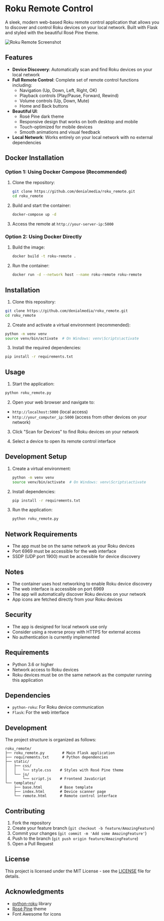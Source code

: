 # Roku Remote Control

A sleek, modern web-based Roku remote control application that allows you to discover and control Roku devices on your local network. Built with Flask and styled with the beautiful Rosé Pine theme.

![Roku Remote Screenshot](screenshots/remote.png)

## Features

- **Device Discovery**: Automatically scan and find Roku devices on your local network
- **Full Remote Control**: Complete set of remote control functions including:
  - Navigation (Up, Down, Left, Right, OK)
  - Playback controls (Play/Pause, Forward, Rewind)
  - Volume controls (Up, Down, Mute)
  - Home and Back buttons
- **Beautiful UI**: 
  - Rosé Pine dark theme
  - Responsive design that works on both desktop and mobile
  - Touch-optimized for mobile devices
  - Smooth animations and visual feedback
- **Local Network**: Works entirely on your local network with no external dependencies

## Docker Installation

### Option 1: Using Docker Compose (Recommended)

1. Clone the repository:
   ```bash
   git clone https://github.com/denialmedia/roku_remote.git
   cd roku_remote
   ```

2. Build and start the container:
   ```bash
   docker-compose up -d
   ```

3. Access the remote at `http://your-server-ip:5000`

### Option 2: Using Docker Directly

1. Build the image:
   ```bash
   docker build -t roku-remote .
   ```

2. Run the container:
   ```bash
   docker run -d --network host --name roku-remote roku-remote
   ```

## Installation

1. Clone this repository:
```bash
git clone https://github.com/denialmedia/roku_remote.git
cd roku_remote
```

2. Create and activate a virtual environment (recommended):
```bash
python -m venv venv
source venv/bin/activate  # On Windows: venv\Scripts\activate
```

3. Install the required dependencies:
```bash
pip install -r requirements.txt
```

## Usage

1. Start the application:
```bash
python roku_remote.py
```

2. Open your web browser and navigate to:
- `http://localhost:5000` (local access)
- `http://your_computer_ip:5000` (access from other devices on your network)

3. Click "Scan for Devices" to find Roku devices on your network

4. Select a device to open its remote control interface

## Development Setup

1. Create a virtual environment:
   ```bash
   python -m venv venv
   source venv/bin/activate  # On Windows: venv\Scripts\activate
   ```

2. Install dependencies:
   ```bash
   pip install -r requirements.txt
   ```

3. Run the application:
   ```bash
   python roku_remote.py
   ```

## Network Requirements

- The app must be on the same network as your Roku devices
- Port 6969 must be accessible for the web interface
- SSDP (UDP port 1900) must be accessible for device discovery

## Notes

- The container uses host networking to enable Roku device discovery
- The web interface is accessible on port 6969
- The app will automatically discover Roku devices on your network
- App icons are fetched directly from your Roku devices

## Security

- The app is designed for local network use only
- Consider using a reverse proxy with HTTPS for external access
- No authentication is currently implemented

## Requirements

- Python 3.6 or higher
- Network access to Roku devices
- Roku devices must be on the same network as the computer running this application

## Dependencies

- `python-roku`: For Roku device communication
- `Flask`: For the web interface

## Development

The project structure is organized as follows:

```
roku_remote/
├── roku_remote.py        # Main Flask application
├── requirements.txt      # Python dependencies
├── static/
│   ├── css/
│   │   └── style.css    # Styles with Rosé Pine theme
│   └── js/
│       └── script.js    # Frontend JavaScript
└── templates/
    ├── base.html        # Base template
    ├── index.html       # Device scanner page
    └── remote.html      # Remote control interface
```

## Contributing

1. Fork the repository
2. Create your feature branch (`git checkout -b feature/AmazingFeature`)
3. Commit your changes (`git commit -m 'Add some AmazingFeature'`)
4. Push to the branch (`git push origin feature/AmazingFeature`)
5. Open a Pull Request

## License

This project is licensed under the MIT License - see the [LICENSE](LICENSE) file for details.

## Acknowledgments

- [python-roku](https://github.com/jcarbaugh/python-roku) library
- [Rosé Pine](https://rosepinetheme.com/) theme
- Font Awesome for icons
